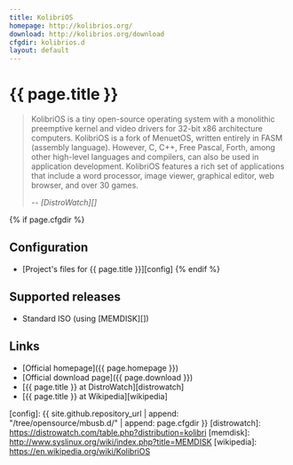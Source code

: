 ```yaml
---
title: KolibriOS
homepage: http://kolibrios.org/
download: http://kolibrios.org/download
cfgdir: kolibrios.d
layout: default
---
```


# {{ page.title }}

> KolibriOS is a tiny open-source operating system with a monolithic preemptive
> kernel and video drivers for 32-bit x86 architecture computers. KolibriOS is a
> fork of MenuetOS, written entirely in FASM (assembly language). However, C,
> C++, Free Pascal, Forth, among other high-level languages and compilers, can
> also be used in application development. KolibriOS features a rich set of
> applications that include a word processor, image viewer, graphical editor,
> web browser, and over 30 games.
>
> -- <cite markdown="1">[DistroWatch][]</cite>


{% if page.cfgdir %}
## Configuration

- [Project's files for {{ page.title }}][config]
{% endif %}


## Supported releases

- Standard ISO (using [MEMDISK][])


## Links

- [Official homepage]({{ page.homepage }})
- [Official download page]({{ page.download }})
- [{{ page.title }} at DistroWatch][distrowatch]
- [{{ page.title }} at Wikipedia][wikipedia]


[config]: {{ site.github.repository_url | append: "/tree/opensource/mbusb.d/" | append: page.cfgdir }}
[distrowatch]: https://distrowatch.com/table.php?distribution=kolibri
[memdisk]: http://www.syslinux.org/wiki/index.php?title=MEMDISK
[wikipedia]: https://en.wikipedia.org/wiki/KolibriOS
